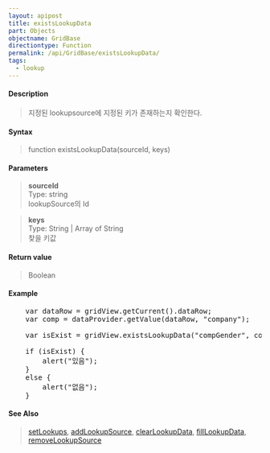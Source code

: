 ```yaml
---
layout: apipost
title: existsLookupData
part: Objects
objectname: GridBase
directiontype: Function
permalink: /api/GridBase/existsLookupData/
tags:
  - lookup
---
```



#### Description

> 지정된 lookupsource에 지정된 키가 존재하는지 확인한다.  

#### Syntax

> function existsLookupData(sourceId, keys)  

#### Parameters

> **sourceId**  
> Type: string  
> lookupSource의 Id  

> **keys**  
> Type: String \| Array of String  
> 찾을 키값  


#### Return value

> Boolean

#### Example

<pre class="prettyprint">
	var dataRow = gridView.getCurrent().dataRow;
	var comp = dataProvider.getValue(dataRow, "company");
	
	var isExist = gridView.existsLookupData("compGender", comp);
	
	if (isExist) {
		alert("있음");
	}
	else {
		alert("없음");
	}
</pre>

#### See Also
> [setLookups](/api/GridBase/setLookups), [addLookupSource](/api/GridBase/addLookupSource), [clearLookupData](/api/GridBase/clearLookupData), [fillLookupData](/api/GridBase/fillLookupData), [removeLookupSource](/api/GridBase/removeLookupSource)